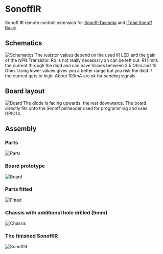 # SonoffIR
Sonoff IR remote controll extension for [Sonoff-Tasmota](https://github.com/arendst/Sonoff-Tasmota "Sonoff-Tasmota") and [iTead Sonoff Basic](http://sonoff.itead.cc/en/products/sonoff/sonoff-basic).
## Schematics
![Schematics](https://raw.githubusercontent.com/altelch/SonoffIR/master/SonoffIR-Schematics.png)
The resistor values depend on the used IR LED and the gain of the NPN Transistor. Rb is not really necessary an can be left out. R1 limits the current through the diod and can have Values between 2.5 Ohm and 10 Ohm. Using lower values gives you a better range but you risk the diod if the current gets to high. About 100mA are ok for sending signals.
## Board layout
![Board](https://raw.githubusercontent.com/altelch/SonoffIR/master/SonoffIR-Board.png)
The diode is facing upwards, the rest downwards. The board directly fits onto the Sonoff pinheader used for programming and uses GPIO14.
## Assembly
### Parts
![Parts](https://raw.githubusercontent.com/altelch/SonoffIR/master/SonoffIR-parts.jpg)
### Board prototype
![Board](https://raw.githubusercontent.com/altelch/SonoffIR/master/SonoffIR-board.jpg)
### Parts fitted
![Fitted](https://raw.githubusercontent.com/altelch/SonoffIR/master/SonoffIR-fitted.jpg)
### Chassis with additional hole drilled (5mm)
![Chassis](https://raw.githubusercontent.com/altelch/SonoffIR/master/SonoffIR-chassis.jpg)
### The finished SonoffIR
![SonoffIR](https://raw.githubusercontent.com/altelch/SonoffIR/master/SonoffIR.jpg)
